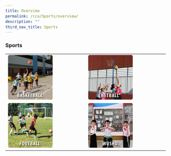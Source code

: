 ```yaml
---
title: Overview
permalink: /cca/Sports/overview/
description: ""
third_nav_title: Sports
---
```

### Sports

|  |  |
|---|---|
| <a href="https://staging.d1rxw6jlar8egk.amplifyapp.com/cca/Sports/basketball/"><img style="width:60%" src="/images/cca9.png"></a> | <a href="https://staging.d1rxw6jlar8egk.amplifyapp.com/cca/Sports/netball/"><img style="width:60%" src="/images/cca10.png"></a> |
| <a href="https://staging.d1rxw6jlar8egk.amplifyapp.com/cca/Sports/football/"><img style="width:60%" src="/images/cca11.png"></a> | <a href="https://staging.d1rxw6jlar8egk.amplifyapp.com/cca/Sports/wushu/"><img style="width:60%" src="/images/cca12.png"></a> |